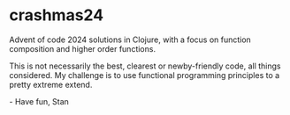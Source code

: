 # crashmas24
Advent of code 2024 solutions in Clojure, with a focus on function composition and higher order functions.

This is not necessarily the best, clearest or newby-friendly code, all things considered. My challenge is to use functional programming principles to a pretty extreme extend.

\- Have fun, Stan
